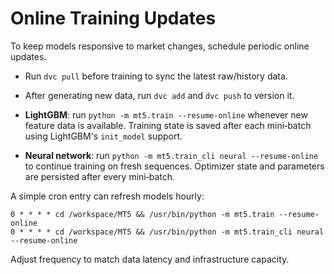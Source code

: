 # Online Training Updates

To keep models responsive to market changes, schedule periodic online updates.

- Run `dvc pull` before training to sync the latest raw/history data.
- After generating new data, run `dvc add` and `dvc push` to version it.

- **LightGBM**: run `python -m mt5.train --resume-online` whenever new feature data is
  available. Training state is saved after each mini‑batch using LightGBM's
  `init_model` support.
- **Neural network**: run `python -m mt5.train_cli neural --resume-online` to continue
  training on fresh sequences. Optimizer state and parameters are persisted after
  every mini‑batch.

A simple cron entry can refresh models hourly:

```cron
0 * * * * cd /workspace/MT5 && /usr/bin/python -m mt5.train --resume-online
0 * * * * cd /workspace/MT5 && /usr/bin/python -m mt5.train_cli neural --resume-online
```

Adjust frequency to match data latency and infrastructure capacity.
